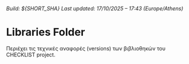 *Build: ${SHORT_SHA}*
*Last updated: 17/10/2025 – 17:43 (Europe/Athens)*
# Libraries Folder  
Περιέχει τις τεχνικές αναφορές (versions) των βιβλιοθηκών του CHECKLIST project.
